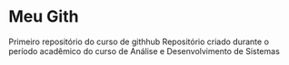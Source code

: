 # Meu Gith
 Primeiro repositório do curso de githhub
 Repositório criado durante o período acadêmico do curso de Análise e Desenvolvimento de Sistemas